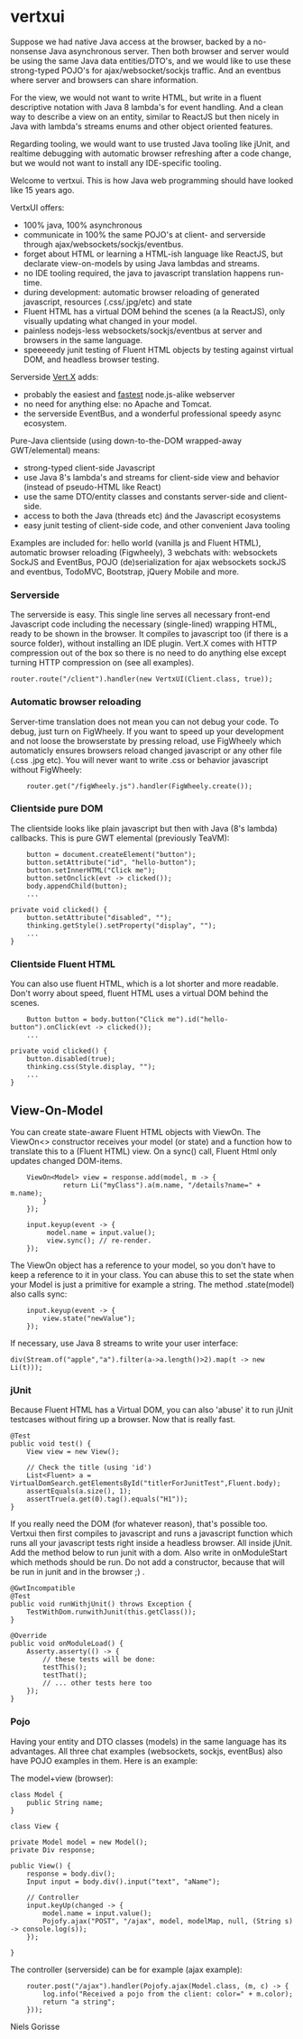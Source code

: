 vertxui
===

Suppose we had native Java access at the browser, backed by a no-nonsense Java asynchronous server. Then both browser and server would be using the same Java data entities/DTO's, and we would like to use these strong-typed POJO's for ajax/websocket/sockjs traffic. And an eventbus where server and browsers can share information.

For the view, we would not want to write HTML, but write in a fluent descriptive notation with Java 8 lambda's for event handling. And a clean way to describe a view on an entity, similar to ReactJS but then nicely in Java with lambda's streams enums and other object oriented features.

Regarding tooling, we would want to use trusted Java tooling like jUnit, and realtime debugging with automatic browser refreshing after a code change, but we would not want to install any IDE-specific tooling.  

Welcome to vertxui. This is how Java web programming should have looked like 15 years ago.

VertxUI offers:
* 100% java, 100% asynchronous
* communicate in 100% the same POJO's at client- and serverside through ajax/websockets/sockjs/eventbus.
* forget about HTML or learning a HTML-ish language like ReactJS, but declarate view-on-models by using Java lambdas and streams.
* no IDE tooling required, the java to javascript translation happens run-time.
* during development: automatic browser reloading of generated javascript, resources (.css/.jpg/etc) and state
* Fluent HTML has a virtual DOM behind the scenes (a la ReactJS), only visually updating what changed in your model.
* painless nodejs-less websockets/sockjs/eventbus at server and browsers in the same language.
* speeeeedy junit testing of Fluent HTML objects by testing against virtual DOM, and headless browser testing.

Serverside [Vert.X](http://vertx.io/) adds:
* probably the easiest and [fastest](https://dzone.com/articles/inside-vertx-comparison-nodejs) node.js-alike webserver
* no need for anything else: no Apache and Tomcat.
* the serverside EventBus, and a wonderful professional speedy async ecosystem.

Pure-Java clientside (using down-to-the-DOM wrapped-away GWT/elemental) means:
* strong-typed client-side Javascript
* use Java 8's lambda's and streams for client-side view and behavior (instead of pseudo-HTML like React)
* use the same DTO/entity classes and constants server-side and client-side.
* access to both the Java (threads etc) ánd the Javascript ecosystems
* easy junit testing of client-side code, and other convenient Java tooling

Examples are included for: hello world (vanilla js and Fluent HTML), automatic browser reloading (Figwheely), 3 webchats with: websockets SockJS and EventBus, POJO (de)serialization for ajax websockets sockJS and eventbus, TodoMVC, Bootstrap, jQuery Mobile and more.

### Serverside

The serverside is easy. This single line serves all necessary front-end Javascript code including the necessary (single-lined) wrapping HTML, ready to be shown in the browser. It compiles to javascript too (if there is a source folder), without installing an IDE plugin. Vert.X comes with HTTP compression out of the box so there is no need to do anything else except turning HTTP compression on (see all examples).

	router.route("/client").handler(new VertxUI(Client.class, true));

### Automatic browser reloading

Server-time translation does not mean you can not debug your code. To debug, just turn on FigWheely. If you want to speed up your development and not loose the browserstate by pressing reload, use FigWheely which automaticly ensures browsers reload changed javascript or any other file (.css .jpg etc). You will never want to write .css or behavior javascript without FigWheely:

		router.get("/figWheely.js").handler(FigWheely.create());
  
### Clientside pure DOM

The clientside looks like plain javascript but then with Java (8's lambda) callbacks. This is pure GWT elemental (previously TeaVM):

		button = document.createElement("button");
		button.setAttribute("id", "hello-button");
		button.setInnerHTML("Click me");
		button.setOnclick(evt -> clicked());
		body.appendChild(button);
		...
		
	private void clicked() {
		button.setAttribute("disabled", "");
		thinking.getStyle().setProperty("display", "");
		...
	}

### Clientside Fluent HTML

You can also use fluent HTML, which is a lot shorter and more readable. Don't worry about speed, fluent HTML uses a virtual DOM behind the scenes.

		Button button = body.button("Click me").id("hello-button").onClick(evt -> clicked());
		...
		
	private void clicked() {
		button.disabled(true);
		thinking.css(Style.display, "");
		...
	}

## View-On-Model

You can create state-aware Fluent HTML objects with ViewOn. The ViewOn<> constructor receives your model (or state) and a function how to translate this to a (Fluent HTML) view. On a sync() call, Fluent Html only updates changed DOM-items.

		ViewOn<Model> view = response.add(model, m -> {
				 return Li("myClass").a(m.name, "/details?name=" + m.name);
			}
		});

		input.keyup(event -> {
			 model.name = input.value();
			 view.sync(); // re-render.
		});

The ViewOn object has a reference to your model, so you don't have to keep a reference to it in your class. You can abuse this to set the state when your Model is just a primitive for example a string. The method .state(model) also calls sync:

		input.keyup(event -> {
			view.state("newValue");
		});

If necessary, use Java 8 streams to write your user interface:

	div(Stream.of("apple","a").filter(a->a.length()>2).map(t -> new Li(t)));


### jUnit

Because Fluent HTML has a Virtual DOM, you can also 'abuse' it to run jUnit testcases without firing up a browser. Now that is really fast.

	@Test
	public void test() {
		View view = new View();

		// Check the title (using 'id')
		List<Fluent> a = VirtualDomSearch.getElementsById("titlerForJunitTest",Fluent.body);
		assertEquals(a.size(), 1);
		assertTrue(a.get(0).tag().equals("H1"));
	}

If you really need the DOM (for whatever reason), that's possible too. Vertxui then first compiles to javascript and runs a javascript function which runs all your javascript tests right inside a headless browser. All inside jUnit. Add the method below to run junit with a dom. Also write in onModuleStart which methods should be run. Do not add a constructor, because that will be run in junit and in the browser ;) .

	@GwtIncompatible
	@Test
	public void runWithjUnit() throws Exception {
		TestWithDom.runwithJunit(this.getClass());
	}

	@Override
	public void onModuleLoad() {
		Asserty.asserty(() -> {
			// these tests will be done:
			testThis();
			testThat();
			// ... other tests here too
		});
	}
 

### Pojo

Having your entity and DTO classes (models) in the same language has its advantages. All three chat examples (websockets, sockjs, eventBus) also have POJO examples in them. Here is an example:

The model+view (browser):

	class Model {
		public String name;
	}

	class View {

	private Model model = new Model();
	private Div response;
	
	public View() {
		response = body.div();
		Input input = body.div().input("text", "aName");
		
		// Controller		
		input.keyUp(changed -> {
			model.name = input.value();
			Pojofy.ajax("POST", "/ajax", model, modelMap, null, (String s) -> console.log(s));
		});

	}

The controller (serverside) can be for example (ajax example):

		router.post("/ajax").handler(Pojofy.ajax(Model.class, (m, c) -> {
			log.info("Received a pojo from the client: color=" + m.color);
			return "a string";
		}));

Niels Gorisse
